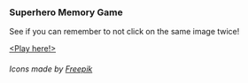 <h3>Superhero Memory Game</h3>

See if you can remember to not click on the same image twice!

<a href="https://superhero-memory-game.herokuapp.com/"><Play here!></a>


<div><h6>Icons made by <a href="http://www.freepik.com" title="Freepik">Freepik</a></h6></div>
